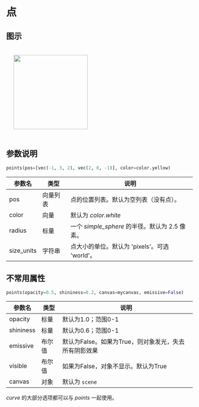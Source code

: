 # 点

## 图示
<img src="https://cdn.phycat.cn/localediter/202405171654052.jpg" width="200px" style="margin:20px">

## 参数说明

```python
points(pos=[vec(-1, 3, 2), vec(2, 0, -1)], color=color.yellow)
```

| 参数名       | 类型            | 说明                                         |
|--------------|-----------------|----------------------------------------------|
| pos          | 向量列表         | 点的位置列表。默认为空列表（没有点）。               |
| color        | 向量            | 默认为 *color.white*                         |
| radius       | 标量            | 一个 *simple_sphere* 的半径。默认为 2.5 像素。            |
| size_units   | 字符串          | 点大小的单位。默认为 'pixels'。可选 'world'。          |

## 不常用属性

```python
points(opacity=0.5, shininess=0.2, canvas=mycanvas, emissive=False)
```

| 参数名     | 类型       | 说明                                                 |
|------------|------------|------------------------------------------------------|
| opacity    | 标量       | 默认为1.0；范围0-1                                   |
| shininess  | 标量       | 默认为0.6；范围0-1                                   |
| emissive   | 布尔值     | 默认为False。如果为True，则对象发光，失去所有阴影效果 |
| visible    | 布尔值     | 如果为False，对象不显示。默认为True                  |
| canvas     | 对象       | 默认为 `scene`                                       |

*curve* 的大部分选项都可以与 *points* 一起使用。

